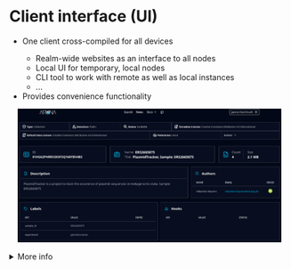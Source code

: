 # Client interface (UI)

<div class="flex flex-row gap-2 m-t-2 m-b-12">
  <div class="flex flex-col p-x-6 aruna-border rounded-4 text-2xl justify-center">

  <ul class="flex flex-col gap-12" style="">
    <li>One client cross-compiled for all devices</li>
    <ul>
      <li>Realm-wide websites as an interface to all nodes</li>
      <li>Local UI for temporary, local nodes</li>
      <li>CLI tool to work with remote as well as local instances</li>
      <li>...</li>
    </ul>
    <li>Provides convenience functionality</li>
  </ul>

  </div>
  <div class="flex flex-col" style="padding: 0 15px;">
    <p align="center">
      <img src="../assets/images/ui.png"/>
    </p>
  </div>
</div>

<details>
  <summary class="w-60 m-t-24 m-b-12 p-b-8 accordion-border text-2xl font-bold">More info</summary>

  <div class="flex flex-col aruna-border rounded-8 p-x-8 text-xl">

  Similar to Arunas version 2, a website is planned to lower the entry barrier for participants in
  the p2p network. Each realm can also deploy custom services individually, which interacts with the API on behalf of the user, creating
  streamlined convenient interface to interact with realms. A local UI system is planned, similar to
  dropbox or torrenting managers, that help individual researchers to momentarily participate in the
  p2p network, to for example synchronize resources changes with remote nodes or share files with
  other individual researchers temporarily. To adress scripting and workflow execution, a CLI tool
  will be developed to help automate and script interactions with the p2p system.

  </div>
</details>
